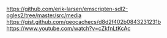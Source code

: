 https://github.com/erik-larsen/emscripten-sdl2-ogles2/tree/master/src/media
https://gist.github.com/geocachecs/d8d2f402b0843231231b
https://www.youtube.com/watch?v=cZkfnLtKcAc
